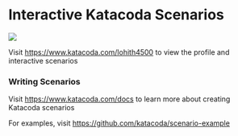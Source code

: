 # Interactive Katacoda Scenarios

[![](http://shields.katacoda.com/katacoda/lohith4500/count.svg)](https://www.katacoda.com/lohith4500 "Get your profile on Katacoda.com")

Visit https://www.katacoda.com/lohith4500 to view the profile and interactive scenarios

### Writing Scenarios
Visit https://www.katacoda.com/docs to learn more about creating Katacoda scenarios

For examples, visit https://github.com/katacoda/scenario-example
